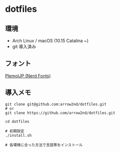 # dotfiles

## 環境

- Arch Linux / macOS (10.15 Catalina ~)
- git 導入済み

## フォント

[PlemolJP (Nerd Fonts)](https://github.com/yuru7/PlemolJP)

## 導入メモ

```
git clone git@github.com:arrow2nd/dotfiles.git
# or
git clone https://github.com/arrow2nd/dotfiles.git

cd dotfiles

# 初期設定
./install.sh

# 各環境に合った方法で言語等をインストール
```
